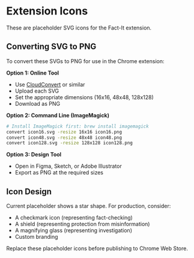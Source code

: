 # Extension Icons

These are placeholder SVG icons for the Fact-It extension.

## Converting SVG to PNG

To convert these SVGs to PNG for use in the Chrome extension:

**Option 1: Online Tool**
- Use [CloudConvert](https://cloudconvert.com/svg-to-png) or similar
- Upload each SVG
- Set the appropriate dimensions (16x16, 48x48, 128x128)
- Download as PNG

**Option 2: Command Line (ImageMagick)**
```bash
# Install ImageMagick first: brew install imagemagick
convert icon16.svg -resize 16x16 icon16.png
convert icon48.svg -resize 48x48 icon48.png
convert icon128.svg -resize 128x128 icon128.png
```

**Option 3: Design Tool**
- Open in Figma, Sketch, or Adobe Illustrator
- Export as PNG at the required sizes

## Icon Design

Current placeholder shows a star shape. For production, consider:
- A checkmark icon (representing fact-checking)
- A shield (representing protection from misinformation)
- A magnifying glass (representing investigation)
- Custom branding

Replace these placeholder icons before publishing to Chrome Web Store.
